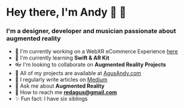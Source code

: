 <h1> Hey there, I'm Andy 🎹 👋 </h1>
<h3> I'm a designer, developer and musician passionate about augmented reality </h3>

- 🔭 I'm currently working on a WebXR eCommerce Experience [here]("https://github.com/Andyagus/webxr-porty-back")
- 🌻 I'm currently learning **Swift & AR Kit**
- 👓 I'm looking to collaborate on **Augmented Reality Projects**
- 📕 All of my projects are available at [AgusAndy.com]("AgusAndy.com")
- 📝 I regularly write articles on [Medium]("https://medium.com/@andyflatiron")
- 🌌 Ask me about **Augmented Reality**
- 📨 How to reach me **redagus@gmail.com**
- ✨ Fun fact: I have six siblings 
